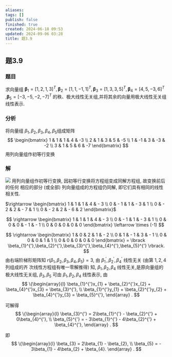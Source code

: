 ```yaml
---
aliases: 
tags: []
publish: false
finished: true
created: 2024-06-18 09:53
updated: 2024-09-06 03:28
title: 题3.9
---
```

## 题3.9
### 题目
求向量组 ${\mathbf{\beta }}_{1} = {\lbrack  1,2,1,3\rbrack  }^{T},{\mathbf{\beta }}_{2} = {\lbrack  1,1, - 1,1\rbrack  }^{T},{\mathbf{\beta }}_{3} = {\lbrack  1,3,3,5\rbrack  }^{T},{\mathbf{\beta }}_{4} = {\lbrack  4,5, - 3,6\rbrack  }^{T}$ ,${\mathbf{\beta }}_{5} = {\lbrack  -3, - 5, - 2, - 7\rbrack  }^{T}$ 的秩、极大线性无关组,并将其余的向量用极大线性无关组线性表示.
### 分析 
将向量组 $\beta_1,\beta_2,\beta_3,\beta_4,\beta_5$组成矩阵
$$
\begin{bmatrix} 1 & 1 & 1 & 4 & -3 \\ 
2 & 1 & 3 & 5 & -5 \\ 
1 & -1 & 3 & -3 & -2 \\ 
3 & 1 & 5 & 6 & -7 \end{bmatrix}
$$
用列向量组作初等行变换
### 解 
![](https://img.hwenyi.tech/202409060339855.webp)
用列向量组作初等行变换, 因初等行变换将方程组变成同解方程组, 故变换前后的任何 相应的部分 (或全部) 列向量组成的方程组仍同解, 即它们具有相同的线性相关性.

$\rightarrow \begin{bmatrix} 1 & 1 & 1 & 4 & - 3 \\ 0 & - 1 & 1 & - 3 & 1 \\ 0 & - 2 & 2 & - 7 & 1 \\ 0 & - 2 & 2 & - 6 & 2 \end{bmatrix}$

$$
\rightarrow \begin{bmatrix} 1 & 1 & 1 & 4 & - 3 \\ 0 & - 1 & 1 & - 3 & 1 \\ 0 & 0 & 0 & - 1 & - 1 \\ 0 & 0 & 0 & 0 & 0 \end{bmatrix} \leftarrow \times (-1)
$$

$$
\rightarrow \begin{bmatrix} 1 & 0 & 2 & 1 & - 2 \\ 0 & 1 & - 1 & 3 & - 1 \\ 0 & 0 & 0 & 1 & 1 \\ 0 & 0 & 0 & 0 & 0 \end{bmatrix} = \lbrack \beta_{1}^{'},\beta_{2}^{'},\beta_{3}^{'},\beta_{4}^{'},\beta_{5}^{'} \rbrack.
$$
由右端阶梯形矩阵知 $r(\beta_{1},\beta_{2},\beta_{3},\beta_{4},\beta_{5}) = 3$, 由 $\beta_{1}^{'},\beta_{2}^{'},\beta_{4}^{'}$ 线性无关 (由第 $1,2,4$ 列组成的齐 次线性方程组有唯一零解推得) 知, $\beta_{1},\beta_{2},\beta_{4}$ 线性无关,是原向量组的极大线性无关组, $\beta_{3},\beta_{5}$ 可由 $\beta_{1},\beta_{2},\beta_{4}$ 线性表示,
由
$$
\{\begin{array}{l} \beta_{1}^{'}x_{1} + \beta_{2}^{'}x_{2} + \beta_{4}^{'}x_{3} = \beta_{3}^{'}, \\ \beta_{1}^{'}y_{1} + \beta_{2}^{'}y_{2} + \beta_{4}^{'}y_{3} = \beta_{5}^{'}, \end{array} .
$$

可解得
$$
\{\begin{array}{l} \beta_{3}^{'} = 2\beta_{1}^{'} - \beta_{2}^{'} + 0\beta_{4}^{'}, \\ \beta_{5}^{'} = - 3\beta_{1}^{'} - 4\beta_{2}^{'} + \beta_{4}^{'}, \end{array} .
$$

即
$$
\{\begin{array}{l} \beta_{3} = 2\beta_{1} - \beta_{2}, \\ \beta_{5} = - 3\beta_{1} - 4\beta_{2} + \beta_{4}. \end{array} .
$$

